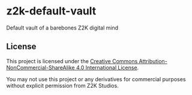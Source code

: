 # z2k-default-vault
Default vault of a barebones Z2K digital mind


## License

This project is licensed under the [Creative Commons Attribution-NonCommercial-ShareAlike 4.0 International License](https://creativecommons.org/licenses/by-nc-sa/4.0/).

You may not use this project or any derivatives for commercial purposes without explicit permission from Z2K Studios.

